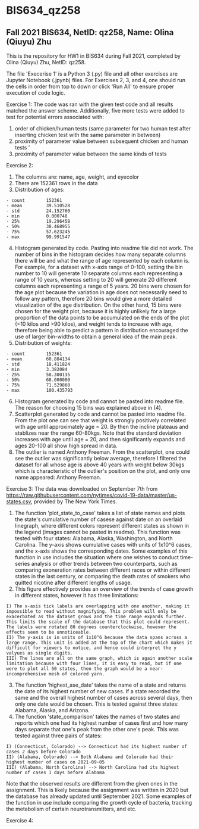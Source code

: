 # BIS634_qz258
## Fall 2021 BIS634, NetID: qz258, Name: Olina (Qiuyu) Zhu 

This is the repository for HW1 in BIS634 during Fall 2021, completed by Olina (Qiuyu) Zhu, NetID: qz258. 

The file 'Execerise 1' is a Python 3 (.py) file and all other exercises are Jupyter Notebook (.jpynb) files. For Exercises 2, 3, and 4, one should run the cells in order from top to down or click 'Run All' to ensure proper execution of code logic. 

Exercise 1: 
The code was ran with the given test code and all results matched the answer scheme. Additionally, five more tests were added to test for potential errors associated with: 
  1) order of chicken/human tests (same parameter for two human test after inserting chicken test with the same parameter in between) 
  2) proximity of parameter value between subsequent chicken and human tests '
  3) proximity of parameter value between the same kinds of tests 


Exercise 2: 
  1) The columns are: name, age, weight, and eyecolor 
  2) There are 152361 rows in the data 
  3) Distribution of ages: 

    - count        152361 
    - mean         39.510528 
    - std          24.152760 
    - min          0.000748 
    - 25%          19.296458 
    - 50%          38.468955 
    - 75%          57.623245 
    - max          99.991547 
  4) Histogram generated by code. Pasting into readme file did not work. The number of bins in the histogram decides how many separate columns there will be and what the range of age represented by each column is. For example, for a dataset with x-axis range of 0-100, setting the bin number to 10 will generate 10 separate columns each representing a range of 10 years, whereas setting to 20 will generate 20 different columns each representing a range of 5 years. 20 bins were chosen for the age plot because the variation in age does not necessarily need to follow any pattern, therefore 20 bins would give a more detailed visualization of the age distribution. On the other hand, 15 bins were chosen for the weight plot, because it is highly unlikely for a large proportion of the data points to be accumulated on the ends of the plot (<10 kilos and >90 kilos), and weight tends to increase with age, therefore being able to predict a pattern in distribution encouraged the use of larger bin-widths to obtain a general idea of the main peak. 
  5) Distribution of weights: 

    - count        152361 
    - mean         60.884134 
    - std          18.411824 
    - min          3.382084 
    - 25%          58.300135 
    - 50%          68.000000 
    - 75%          71.529860 
    - max          100.435793 
  6) Histogram generated by code and cannot be pasted into readme file. The reason for choosing 15 bins was explained above in (4). 
  7) Scatterplot generated by code and cannot be pasted into readme file. From the plot one can see that weight is strongly positively correlated with age until approximately age = 20. By then the incline plateaus and stablizes near the range 60-80kgs. Note that the standard deviation increases with age until age = 20, and then significantly expands and ages 20-100 all show high spread in data. 
  8) The outlier is named Anthony Freeman. From the scatterplot, one could see the outlier was significantly below average, therefore I filtered the dataset for all whose age is above 40 years with weight below 30kgs which is characteristic of the outlier's position on the plot, and only one name appeared: Anthony Freeman. 


Exercise 3: 
The data was downloaded on September 7th from https://raw.githubusercontent.com/nytimes/covid-19-data/master/us-states.csv, provided by The New York Times. 
  1) The function 'plot_state_to_case' takes a list of state names and plots the state's cumulative number of casese against date on an overlaid linegraph, where different colors represent different states as shown in the legend (images cannot be pasted in readme). This function was tested with four states: Alabama, Alaska, Washington, and North Carolina. The y-axis shows cumulative cases with units of 1x10^6 cases, and the x-axis shows the corresponding dates. Some examples of this function in use includes the situation where one wishes to conduct time-series analysis or other trends between two counterparts, such as comparing exoneration rates between different races or within different states in the last century, or comparing the death rates of smokers who quitted nicotine after different lengths of usage. 
  2) This figure effectively provides an overview of the trends of case growth in different states, however it has three limitations: 

    I) The x-axis tick labels are overlapping with one another, making it impossible to read without magnifying. This problem will only be exacerbated as the dataset grows and the time range expands further. This limits the scale of the database that this plot could represent. The labels were rotated 80 degrees counterclockwise, however the effects seem to be unnoticeable. 
    II) The y-axis is in units of 1x10^6 because the data spans across a large range. This unit is added at the top of the chart which makes it difficult for viewers to notice, and hence could interpret the y valyues as single digits. 
    III) The lines are all on the same graph, which is again another scale limitation because with four lines, it is easy to read, but if one were to plot all 50 states, then the graph would be a near-incomprehensive mesh of colored yarn. 
  3) The function 'highest_ase_date' takes the name of a state and returns the date of its highest number of new cases. If a state recorded the same and the overall highest number of cases across several days, then only one date would be chosen. This is tested against three states: Alabama, Alaska, and Arizona. 
  4) The function 'state_comparison' takes the names of two states and reports which one had its highest number of cases first and how many days separate that one's peak from the other one's peak. This was tested against three pairs of states: 
 
    I) (Connecticut, Colorado) --> Connecticut had its highest number of cases 2 days before Colorado 
    II) (Alabama, Colorado) --> Both Alabama and Colorado had their highest number of cases on 2021-09-05 
    III) (Alabama, North Carolina) --> North Carolina had its highest number of cases 1 days before Alabama 
  Note that the observed results are different from the given ones in the assignment. This is likely because the assignment was written in 2020 but the database has already updated until September 2021. Some examples of the function in use include comparing the growth cycle of bacteria, tracking the metabolism of certain neurotransmitters, and etc. 


Exercise 4: 
